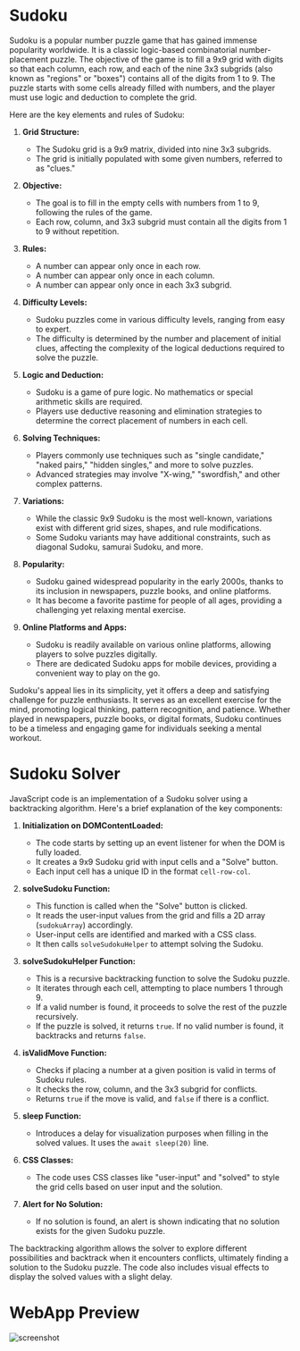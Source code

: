 # Sudoku 

<img href="https://cdni.iconscout.com/illustration/premium/thumb/woman-playing-sudoku-game-5638200-4706924.png?f=webp" align="right">

Sudoku is a popular number puzzle game that has gained immense popularity worldwide. It is a classic logic-based combinatorial number-placement puzzle. The objective of the game is to fill a 9x9 grid with digits so that each column, each row, and each of the nine 3x3 subgrids (also known as "regions" or "boxes") contains all of the digits from 1 to 9. The puzzle starts with some cells already filled with numbers, and the player must use logic and deduction to complete the grid.

Here are the key elements and rules of Sudoku:

1. **Grid Structure:**
   - The Sudoku grid is a 9x9 matrix, divided into nine 3x3 subgrids.
   - The grid is initially populated with some given numbers, referred to as "clues."

2. **Objective:**
   - The goal is to fill in the empty cells with numbers from 1 to 9, following the rules of the game.
   - Each row, column, and 3x3 subgrid must contain all the digits from 1 to 9 without repetition.

3. **Rules:**
   - A number can appear only once in each row.
   - A number can appear only once in each column.
   - A number can appear only once in each 3x3 subgrid.

4. **Difficulty Levels:**
   - Sudoku puzzles come in various difficulty levels, ranging from easy to expert.
   - The difficulty is determined by the number and placement of initial clues, affecting the complexity of the logical deductions required to solve the puzzle.

5. **Logic and Deduction:**
   - Sudoku is a game of pure logic. No mathematics or special arithmetic skills are required.
   - Players use deductive reasoning and elimination strategies to determine the correct placement of numbers in each cell.

6. **Solving Techniques:**
   - Players commonly use techniques such as "single candidate," "naked pairs," "hidden singles," and more to solve puzzles.
   - Advanced strategies may involve "X-wing," "swordfish," and other complex patterns.

7. **Variations:**
   - While the classic 9x9 Sudoku is the most well-known, variations exist with different grid sizes, shapes, and rule modifications.
   - Some Sudoku variants may have additional constraints, such as diagonal Sudoku, samurai Sudoku, and more.

8. **Popularity:**
   - Sudoku gained widespread popularity in the early 2000s, thanks to its inclusion in newspapers, puzzle books, and online platforms.
   - It has become a favorite pastime for people of all ages, providing a challenging yet relaxing mental exercise.

9. **Online Platforms and Apps:**
   - Sudoku is readily available on various online platforms, allowing players to solve puzzles digitally.
   - There are dedicated Sudoku apps for mobile devices, providing a convenient way to play on the go.

Sudoku's appeal lies in its simplicity, yet it offers a deep and satisfying challenge for puzzle enthusiasts. It serves as an excellent exercise for the mind, promoting logical thinking, pattern recognition, and patience. Whether played in newspapers, puzzle books, or digital formats, Sudoku continues to be a timeless and engaging game for individuals seeking a mental workout.

# Sudoku Solver

JavaScript code is an implementation of a Sudoku solver using a backtracking algorithm. Here's a brief explanation of the key components:

1. **Initialization on DOMContentLoaded:**
   - The code starts by setting up an event listener for when the DOM is fully loaded.
   - It creates a 9x9 Sudoku grid with input cells and a "Solve" button.
   - Each input cell has a unique ID in the format `cell-row-col`.

2. **solveSudoku Function:**
   - This function is called when the "Solve" button is clicked.
   - It reads the user-input values from the grid and fills a 2D array (`sudokuArray`) accordingly.
   - User-input cells are identified and marked with a CSS class.
   - It then calls `solveSudokuHelper` to attempt solving the Sudoku.

3. **solveSudokuHelper Function:**
   - This is a recursive backtracking function to solve the Sudoku puzzle.
   - It iterates through each cell, attempting to place numbers 1 through 9.
   - If a valid number is found, it proceeds to solve the rest of the puzzle recursively.
   - If the puzzle is solved, it returns `true`. If no valid number is found, it backtracks and returns `false`.

4. **isValidMove Function:**
   - Checks if placing a number at a given position is valid in terms of Sudoku rules.
   - It checks the row, column, and the 3x3 subgrid for conflicts.
   - Returns `true` if the move is valid, and `false` if there is a conflict.

5. **sleep Function:**
   - Introduces a delay for visualization purposes when filling in the solved values. It uses the `await sleep(20)` line.

6. **CSS Classes:**
   - The code uses CSS classes like "user-input" and "solved" to style the grid cells based on user input and the solution.

7. **Alert for No Solution:**
   - If no solution is found, an alert is shown indicating that no solution exists for the given Sudoku puzzle.

The backtracking algorithm allows the solver to explore different possibilities and backtrack when it encounters conflicts, ultimately finding a solution to the Sudoku puzzle. The code also includes visual effects to display the solved values with a slight delay.

# WebApp Preview

![screenshot](image.jpg)
